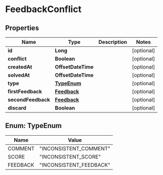 

# FeedbackConflict


## Properties

| Name | Type | Description | Notes |
|------------ | ------------- | ------------- | -------------|
|**id** | **Long** |  |  [optional] |
|**conflict** | **Boolean** |  |  [optional] |
|**createdAt** | **OffsetDateTime** |  |  [optional] |
|**solvedAt** | **OffsetDateTime** |  |  [optional] |
|**type** | [**TypeEnum**](#TypeEnum) |  |  [optional] |
|**firstFeedback** | [**Feedback**](Feedback.md) |  |  [optional] |
|**secondFeedback** | [**Feedback**](Feedback.md) |  |  [optional] |
|**discard** | **Boolean** |  |  [optional] |



## Enum: TypeEnum

| Name | Value |
|---- | -----|
| COMMENT | &quot;INCONSISTENT_COMMENT&quot; |
| SCORE | &quot;INCONSISTENT_SCORE&quot; |
| FEEDBACK | &quot;INCONSISTENT_FEEDBACK&quot; |



